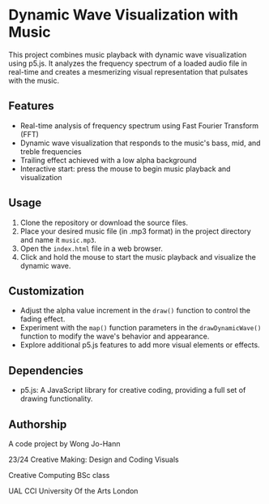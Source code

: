 # Dynamic Wave Visualization with Music

This project combines music playback with dynamic wave visualization using p5.js. It analyzes the frequency spectrum of a loaded audio file in real-time and creates a mesmerizing visual representation that pulsates with the music.

## Features
- Real-time analysis of frequency spectrum using Fast Fourier Transform (FFT)
- Dynamic wave visualization that responds to the music's bass, mid, and treble frequencies
- Trailing effect achieved with a low alpha background
- Interactive start: press the mouse to begin music playback and visualization

## Usage
1. Clone the repository or download the source files.
2. Place your desired music file (in .mp3 format) in the project directory and name it `music.mp3`.
3. Open the `index.html` file in a web browser.
4. Click and hold the mouse to start the music playback and visualize the dynamic wave.

## Customization
- Adjust the alpha value increment in the `draw()` function to control the fading effect.
- Experiment with the `map()` function parameters in the `drawDynamicWave()` function to modify the wave's behavior and appearance.
- Explore additional p5.js features to add more visual elements or effects.

## Dependencies
- p5.js: A JavaScript library for creative coding, providing a full set of drawing functionality.

## Authorship
A code project by Wong Jo-Hann

23/24 Creative Making: Design and Coding Visuals

Creative Computing BSc class

UAL CCI University Of the Arts London
